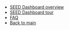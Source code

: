 - [SEED Dashboard overview](/seed-overview.md)
- [SEED Dashboard tour](/seed-dashboard-tour.md)
- [FAQ](/seed-dashboard-faq.md)
- [Back to main](/)